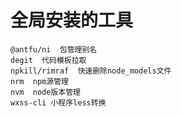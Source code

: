 # 全局安装的工具

```text
@antfu/ni  包管理别名
degit  代码模板拉取
npkill/rimraf  快速删除node_models文件
nrm  npm源管理
nvm  node版本管理
wxss-cli 小程序less转换
```
